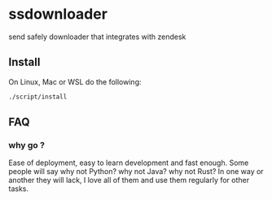 # ssdownloader

send safely downloader that integrates with zendesk

## Install

On Linux, Mac or WSL do the following:

```sh
./script/install
```

## FAQ

### why go ?

Ease of deployment, easy to learn development and fast enough. Some people will say why not Python? why not Java? why not Rust?  In one way or another they will lack, I love all of them and use them regularly for other tasks.